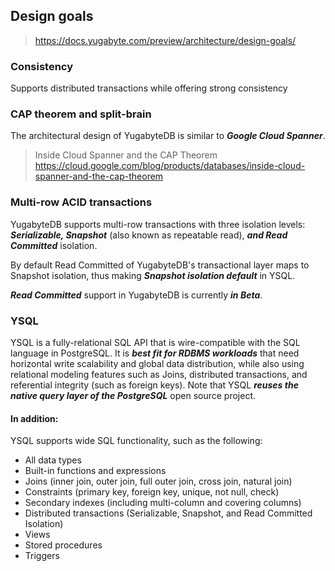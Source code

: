 ## Design goals
> https://docs.yugabyte.com/preview/architecture/design-goals/
### Consistency
Supports distributed transactions while offering strong consistency

### CAP theorem and split-brain
The architectural design of YugabyteDB is similar to ***Google Cloud Spanner***.
> Inside Cloud Spanner and the CAP Theorem
> https://cloud.google.com/blog/products/databases/inside-cloud-spanner-and-the-cap-theorem

### Multi-row ACID transactions
YugabyteDB supports multi-row transactions with three isolation levels: ***Serializable, Snapshot*** (also known as repeatable read), ***and Read Committed*** isolation.

By default Read Committed of YugabyteDB's transactional layer maps to Snapshot isolation, thus making ***Snapshot isolation default*** in YSQL.

***Read Committed*** support in YugabyteDB is currently ***in Beta***.

### YSQL
YSQL is a fully-relational SQL API that is wire-compatible with the SQL language in PostgreSQL. It is ***best fit for RDBMS workloads*** that need horizontal write scalability and global data distribution, while also using relational modeling features such as Joins, distributed transactions, and referential integrity (such as foreign keys). Note that YSQL ***reuses the native query layer of the PostgreSQL*** open source project.

#### In addition:
YSQL supports wide SQL functionality, such as the following:

- All data types
- Built-in functions and expressions
- Joins (inner join, outer join, full outer join, cross join, natural join)
- Constraints (primary key, foreign key, unique, not null, check)
- Secondary indexes (including multi-column and covering columns)
- Distributed transactions (Serializable, Snapshot, and Read Committed Isolation)
- Views
- Stored procedures
- Triggers

